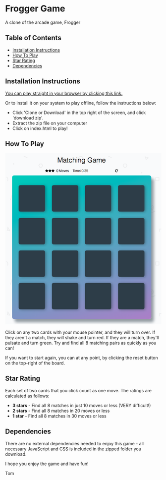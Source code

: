 # Frogger Game
A clone of the arcade game, Frogger

## Table of Contents

* [Installation Instructions](#installation-instructions)
* [How To Play](#how-to-play)
* [Star Rating](#star-rating)
* [Dependencies](#dependencies)

## Installation Instructions

[You can play straight in your browser by clicking this link.](http://htmlpreview.github.io/?https://github.com/tomastephenson/Udacity-Assignment-2-Matching-Game/blob/master/index.html)

Or to install it on your system to play offline, follow the instructions below:
* Click 'Clone or Download' in the top right of the screen, and click 'download zip'.
* Extract the zip file on your computer
* Click on index.html to play!

## How To Play
![Image of the Memory Game board](https://raw.githubusercontent.com/tomastephenson/Udacity-Assignment-2-Matching-Game/master/img/board.png)

Click on any two cards with your mouse pointer, and they will turn over. If they aren't a match, they will shake and turn red. If they are a match, they'll pulsate and turn green. Try and find all 8 matching pairs as quickly as you can! 

If you want to start again, you can at any point, by clicking the reset button on the top-right of the board.

## Star Rating
Each set of two cards that you click count as one move. The ratings are calculated as follows:

* **3 stars** - Find all 8 matches in just 10 moves or less (VERY difficult!)
* **2 stars** - Find all 8 matches in 20 moves or less
* **1 star** - Find all 8 matches in 30 moves or less

## Dependencies
There are no external dependencies needed to enjoy this game - all necessary JavaScript and CSS is included in the zipped folder you download.




I hope you enjoy the game and have fun!

Tom
